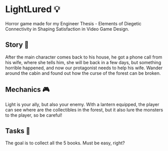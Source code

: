 # LightLured 💡
Horror game made for my Engineer Thesis - Elements of Diegetic Connectivity in Shaping Satisfaction in Video Game Design.

## Story 📖
After the main character comes back to his house, he got a phone call from his wife, where she tells him, she will be back in a few days, but something horrible happened, and now our protagonist needs to help his wife. Wander around the cabin and found out how the curse of the forest can be broken.

## Mechanics 🎮
Light is your ally, but also your enemy. With a lantern equipped, the player can see where are the collectibles in the forest, but it also lure the monsters to the player, so be careful!

## Tasks 🔖
The goal is to collect all the 5 books. Must be easy, right?
